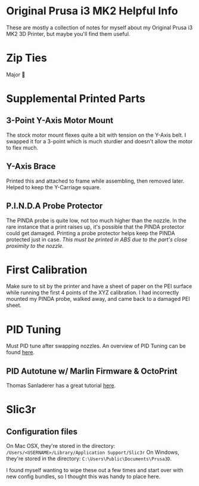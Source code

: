 # Original Prusa i3 MK2 Helpful Info
These are mostly a collection of notes for myself about my Original Prusa i3 MK2 3D Printer, but maybe you'll find them useful.

# Zip Ties
Major :key:

# Supplemental Printed Parts
## 3-Point Y-Axis Motor Mount
The stock motor mount flexes quite a bit with tension on the Y-Axis belt. I swapped it for a 3-point which is much sturdier and doesn't allow the motor to flex much.

## Y-Axis Brace
Printed this and attached to frame while assembling, then removed later. Helped to keep the Y-Carriage square.

## P.I.N.D.A Probe Protector
The PINDA probe is quite low, not too much higher than the nozzle. In the rare instance that a print raises up, it's possible that the PINDA protector could get damaged. Printing a probe protector helps keep the PINDA protected just in case. *This must be printed in ABS due to the part's close proximity to the nozzle.*

# First Calibration
Make sure to sit by the printer and have a sheet of paper on the PEI surface while running the first 4 points of the XYZ calibration. I had incorrectly mounted my PINDA probe, walked away, and came back to a damaged PEI sheet.

# PID Tuning
Must PID tune after swapping nozzles. An overview of PID Tuning can be found [here](reprap.org/wiki/PID_Tuning).

## PID Autotune w/ Marlin Firmware & OctoPrint
Thomas Sanladerer has a great tutorial [here](https://www.youtube.com/watch?v=APzJfYAgFkQ).

# Slic3r
## Configuration files
On Mac OSX, they're stored in the directory: `/Users/<USERNAME>/Library/Application Support/Slic3r`
On Windows, they're stored in the directory: `C:\Users\Public\Documents\Prusa3D`.

I found myself wanting to wipe these out a few times and start over with new config bundles, so I thought this was handy to place here.
